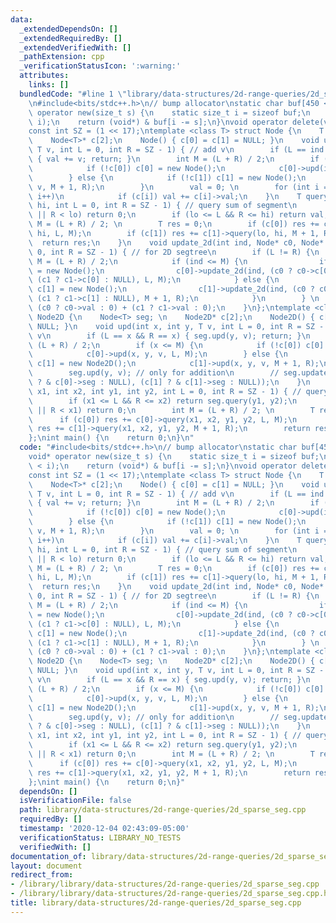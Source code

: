 ```yaml
---
data:
  _extendedDependsOn: []
  _extendedRequiredBy: []
  _extendedVerifiedWith: []
  _pathExtension: cpp
  _verificationStatusIcon: ':warning:'
  attributes:
    links: []
  bundledCode: "#line 1 \"library/data-structures/2d-range-queries/2d_sparse_seg.cpp\"\
    \n#include<bits/stdc++.h>\n// bump allocator\nstatic char buf[450 << 20];\nvoid*\
    \ operator new(size_t s) {\n    static size_t i = sizeof buf;\n    assert(s <\
    \ i);\n    return (void*) & buf[i -= s];\n}\nvoid operator delete(void*) {}\n\
    const int SZ = (1 << 17);\ntemplate <class T> struct Node {\n    T val = 0; \n\
    \    Node<T>* c[2];\n    Node() { c[0] = c[1] = NULL; }\n    void upd(int ind,\
    \ T v, int L = 0, int R = SZ - 1) { // add v\n        if (L == ind && R == ind)\
    \ { val += v; return; }\n        int M = (L + R) / 2;\n        if (ind <= M) {\n\
    \            if (!c[0]) c[0] = new Node();\n            c[0]->upd(ind, v, L, M);\n\
    \        } else {\n            if (!c[1]) c[1] = new Node();\n            c[1]->upd(ind,\
    \ v, M + 1, R);\n        }\n        val = 0; \n        for (int i = 0; i < 2;\
    \ i++)\n            if (c[i]) val += c[i]->val;\n    }\n    T query(int lo, int\
    \ hi, int L = 0, int R = SZ - 1) { // query sum of segment\n        if (hi < L\
    \ || R < lo) return 0;\n        if (lo <= L && R <= hi) return val;\n        int\
    \ M = (L + R) / 2; \n        T res = 0;\n        if (c[0]) res += c[0]->query(lo,\
    \ hi, L, M);\n        if (c[1]) res += c[1]->query(lo, hi, M + 1, R);\n      \
    \  return res;\n    }\n    void update_2d(int ind, Node* c0, Node* c1, int L =\
    \ 0, int R = SZ - 1) { // for 2D segtree\n        if (L != R) {\n            int\
    \ M = (L + R) / 2;\n            if (ind <= M) {\n                if (!c[0]) c[0]\
    \ = new Node();\n                c[0]->update_2d(ind, (c0 ? c0->c[0] : NULL),\
    \ (c1 ? c1->c[0] : NULL), L, M);\n            } else {\n                if (!c[1])\
    \ c[1] = new Node();\n                c[1]->update_2d(ind, (c0 ? c0->c[1] : NULL),\
    \ (c1 ? c1->c[1] : NULL), M + 1, R);\n            }\n        } \n        val =\
    \ (c0 ? c0->val : 0) + (c1 ? c1->val : 0);\n    }\n};\ntemplate <class T> struct\
    \ Node2D {\n    Node<T> seg; \n    Node2D* c[2];\n    Node2D() { c[0] = c[1] =\
    \ NULL; }\n    void upd(int x, int y, T v, int L = 0, int R = SZ - 1) { // add\
    \ v\n        if (L == x && R == x) { seg.upd(y, v); return; }\n        int M =\
    \ (L + R) / 2;\n        if (x <= M) {\n            if (!c[0]) c[0] = new Node2D();\n\
    \            c[0]->upd(x, y, v, L, M);\n        } else {\n            if (!c[1])\
    \ c[1] = new Node2D();\n            c[1]->upd(x, y, v, M + 1, R);\n        }\n\
    \        seg.upd(y, v); // only for addition\n        // seg.update_2d(y, (c[0]\
    \ ? & c[0]->seg : NULL), (c[1] ? & c[1]->seg : NULL));\n    }\n    T query(int\
    \ x1, int x2, int y1, int y2, int L = 0, int R = SZ - 1) { // query sum of rectangle\n\
    \        if (x1 <= L && R <= x2) return seg.query(y1, y2);\n        if (x2 < L\
    \ || R < x1) return 0;\n        int M = (L + R) / 2; \n        T res = 0;\n  \
    \      if (c[0]) res += c[0]->query(x1, x2, y1, y2, L, M);\n        if (c[1])\
    \ res += c[1]->query(x1, x2, y1, y2, M + 1, R);\n        return res;\n    }\n\
    };\nint main() {\n    return 0;\n}\n"
  code: "#include<bits/stdc++.h>\n// bump allocator\nstatic char buf[450 << 20];\n\
    void* operator new(size_t s) {\n    static size_t i = sizeof buf;\n    assert(s\
    \ < i);\n    return (void*) & buf[i -= s];\n}\nvoid operator delete(void*) {}\n\
    const int SZ = (1 << 17);\ntemplate <class T> struct Node {\n    T val = 0; \n\
    \    Node<T>* c[2];\n    Node() { c[0] = c[1] = NULL; }\n    void upd(int ind,\
    \ T v, int L = 0, int R = SZ - 1) { // add v\n        if (L == ind && R == ind)\
    \ { val += v; return; }\n        int M = (L + R) / 2;\n        if (ind <= M) {\n\
    \            if (!c[0]) c[0] = new Node();\n            c[0]->upd(ind, v, L, M);\n\
    \        } else {\n            if (!c[1]) c[1] = new Node();\n            c[1]->upd(ind,\
    \ v, M + 1, R);\n        }\n        val = 0; \n        for (int i = 0; i < 2;\
    \ i++)\n            if (c[i]) val += c[i]->val;\n    }\n    T query(int lo, int\
    \ hi, int L = 0, int R = SZ - 1) { // query sum of segment\n        if (hi < L\
    \ || R < lo) return 0;\n        if (lo <= L && R <= hi) return val;\n        int\
    \ M = (L + R) / 2; \n        T res = 0;\n        if (c[0]) res += c[0]->query(lo,\
    \ hi, L, M);\n        if (c[1]) res += c[1]->query(lo, hi, M + 1, R);\n      \
    \  return res;\n    }\n    void update_2d(int ind, Node* c0, Node* c1, int L =\
    \ 0, int R = SZ - 1) { // for 2D segtree\n        if (L != R) {\n            int\
    \ M = (L + R) / 2;\n            if (ind <= M) {\n                if (!c[0]) c[0]\
    \ = new Node();\n                c[0]->update_2d(ind, (c0 ? c0->c[0] : NULL),\
    \ (c1 ? c1->c[0] : NULL), L, M);\n            } else {\n                if (!c[1])\
    \ c[1] = new Node();\n                c[1]->update_2d(ind, (c0 ? c0->c[1] : NULL),\
    \ (c1 ? c1->c[1] : NULL), M + 1, R);\n            }\n        } \n        val =\
    \ (c0 ? c0->val : 0) + (c1 ? c1->val : 0);\n    }\n};\ntemplate <class T> struct\
    \ Node2D {\n    Node<T> seg; \n    Node2D* c[2];\n    Node2D() { c[0] = c[1] =\
    \ NULL; }\n    void upd(int x, int y, T v, int L = 0, int R = SZ - 1) { // add\
    \ v\n        if (L == x && R == x) { seg.upd(y, v); return; }\n        int M =\
    \ (L + R) / 2;\n        if (x <= M) {\n            if (!c[0]) c[0] = new Node2D();\n\
    \            c[0]->upd(x, y, v, L, M);\n        } else {\n            if (!c[1])\
    \ c[1] = new Node2D();\n            c[1]->upd(x, y, v, M + 1, R);\n        }\n\
    \        seg.upd(y, v); // only for addition\n        // seg.update_2d(y, (c[0]\
    \ ? & c[0]->seg : NULL), (c[1] ? & c[1]->seg : NULL));\n    }\n    T query(int\
    \ x1, int x2, int y1, int y2, int L = 0, int R = SZ - 1) { // query sum of rectangle\n\
    \        if (x1 <= L && R <= x2) return seg.query(y1, y2);\n        if (x2 < L\
    \ || R < x1) return 0;\n        int M = (L + R) / 2; \n        T res = 0;\n  \
    \      if (c[0]) res += c[0]->query(x1, x2, y1, y2, L, M);\n        if (c[1])\
    \ res += c[1]->query(x1, x2, y1, y2, M + 1, R);\n        return res;\n    }\n\
    };\nint main() {\n    return 0;\n}"
  dependsOn: []
  isVerificationFile: false
  path: library/data-structures/2d-range-queries/2d_sparse_seg.cpp
  requiredBy: []
  timestamp: '2020-12-04 02:43:09-05:00'
  verificationStatus: LIBRARY_NO_TESTS
  verifiedWith: []
documentation_of: library/data-structures/2d-range-queries/2d_sparse_seg.cpp
layout: document
redirect_from:
- /library/library/data-structures/2d-range-queries/2d_sparse_seg.cpp
- /library/library/data-structures/2d-range-queries/2d_sparse_seg.cpp.html
title: library/data-structures/2d-range-queries/2d_sparse_seg.cpp
---
```

